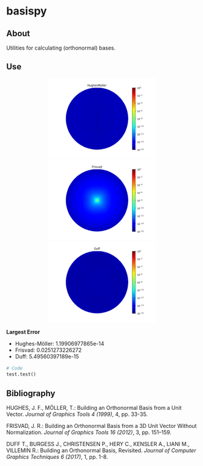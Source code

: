 # basispy

## About
Utilities for calculating (orthonormal) bases.

## Use

<p align="center">
<img src="res/HughesMoller.png" width="286">
<img src="res/Frisvad.png" width="286">
<img src="res/Duff.png" width="286">
</p>

**Largest Error**
* Hughes-Möller: 1.19906977865e-14
* Frisvad: 0.0251273226272
* Duff: 5.49560397189e-15

```python
# Code
test.test()
```

## Bibliography
HUGHES, J. F., MÖLLER, T.: Building an Orthonormal Basis from a Unit Vector. *Journal of Graphics Tools 4 (1999)*, 4, pp. 33-35.

FRISVAD, J. R.: Building an Orthonormal Basis from a 3D Unit Vector Without Normalization. *Journal of Graphics Tools 16 (2012)*, 3, pp. 151–159.

DUFF T., BURGESS J., CHRISTENSEN P., HERY C., KENSLER A., LIANI M., VILLEMIN R.: Building an Orthonormal Basis, Revisited. *Journal of Computer Graphics Techniques 6 (2017)*, 1, pp. 1-8.

